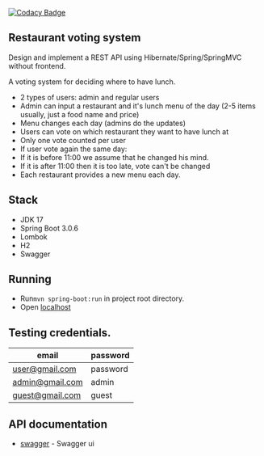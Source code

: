 [![Codacy Badge](https://app.codacy.com/project/badge/Grade/259dc26350b54b638f5c38b1386190ce)](https://app.codacy.com/gh/VladimirKokourov/vote_restaurants/dashboard?utm_source=gh&utm_medium=referral&utm_content=&utm_campaign=Badge_grade)
## Restaurant voting system

Design and implement a REST API using Hibernate/Spring/SpringMVC without frontend.

A voting system for deciding where to have lunch.

- 2 types of users: admin and regular users
- Admin can input a restaurant and it's lunch menu of the day (2-5 items usually, just a food name and price)
- Menu changes each day (admins do the updates)
- Users can vote on which restaurant they want to have lunch at
- Only one vote counted per user
- If user vote again the same day:
- If it is before 11:00 we assume that he changed his mind.
- If it is after 11:00 then it is too late, vote can't be changed
- Each restaurant provides a new menu each day.

## Stack

- JDK 17
- Spring Boot 3.0.6
- Lombok
- H2
- Swagger

## Running

- Run```mvn spring-boot:run``` in project root directory.
- Open [localhost](http://localhost:8080/)

## Testing credentials.

| email | password |
| ------ | ------ |
| user@gmail.com | password |
| admin@gmail.com | admin |
| guest@gmail.com | guest |

## API documentation

- [swagger](http://localhost:8080/swagger-ui/index.html) - Swagger ui